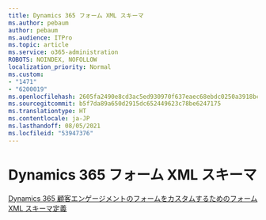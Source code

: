 ```yaml
---
title: Dynamics 365 フォーム XML スキーマ
ms.author: pebaum
author: pebaum
ms.audience: ITPro
ms.topic: article
ms.service: o365-administration
ROBOTS: NOINDEX, NOFOLLOW
localization_priority: Normal
ms.custom:
- "1471"
- "6200019"
ms.openlocfilehash: 2605fa2490e8cd3ac5ed930970f637eaec68ebdc0250a3918bc40a1a2d467b7a
ms.sourcegitcommit: b5f7da89a650d2915dc652449623c78be6247175
ms.translationtype: HT
ms.contentlocale: ja-JP
ms.lasthandoff: 08/05/2021
ms.locfileid: "53947376"
---
```

# <a name="dynamics-365-form-xml-schema"></a>Dynamics 365 フォーム XML スキーマ

[ Dynamics 365 顧客エンゲージメントのフォームをカスタムするためのフォーム XML スキーマ定義](https://docs.microsoft.com/dynamics365/customer-engagement/developer/customize-dev/form-xml-schema)